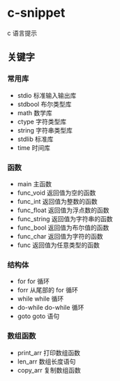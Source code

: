 # c-snippet

c 语言提示

## 关键字

### 常用库

- stdio 标准输入输出库
- stdbool 布尔类型库
- math 数学库
- ctype 字符类型库
- string 字符串类型库
- stdlib 标准库
- time 时间库

### 函数

- main 主函数
- func_void 返回值为空的函数
- func_int 返回值为整数的函数
- func_float 返回值为浮点数的函数
- func_string 返回值为字符串的函数
- func_bool 返回值为布尔值的函数
- func_char 返回值为字符的函数
- func 返回值为任意类型的函数

### 结构体

- for for 循环
- forr 从尾部的 for 循环
- while while 循环
- do-while do-while 循环
- goto goto 语句

### 数组函数

- print_arr 打印数组函数
- len_arr 数组长度语句
- copy_arr 复制数组函数
